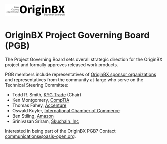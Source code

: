 <img src="artwork/originbx-logo_blck.png" width="200">

# OriginBX Project Governing Board (PGB)

The Project Governing Board sets overall strategic direction for the OriginBX project and formally approves released work products. 
  
PGB members include representatives of [OriginBX sponsor organizations](https://github.com/originbx-oasis/oasis-open-project/blob/main/SPONSORS.md) and representatives from the community at-large who serve on the Technical Steering Committee: 

- Todd R. Smith, [KYG Trade](https://www.kyg.trade/) (Chair)
- Ken Montgomery, [CompTIA](https://www.comptia.org/home)
- Thomas Fahey, [Accenture](https://www.accenture.com/us-en)
- Oswald Kuyler, [International Chamber of Commerce](https://iccwbo.org/)
- Ben Stiling, [Amazon](https://www.amazon.com/)
- Srinivasan Sriram, [Skuchain, Inc](https://www.skuchain.com/)
<!-- removing Kevin Cuddeback, [Inveniam](https://inveniam.io/), [kcuddeback@inveniam.io](mailto:kcuddeback@inveniam.io) pending signing of the e-cla 
pending - Lisa McAuley, [Global Trade Professionals Alliance (GTPA)](http://www.gtpalliance.com/), [lisamcauley@gtpalliance.com](mailto:lisamcauley@gtpalliance.com) -->
  
  Interested in being part of the OriginBX PGB? Contact communications@oasis-open.org.
